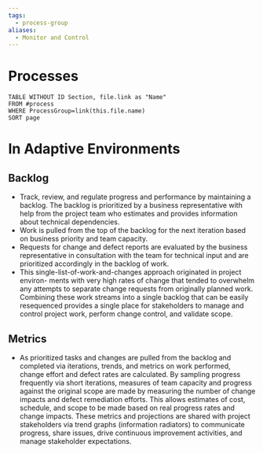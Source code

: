```yaml
---
tags:
  - process-group
aliases:
  - Monitor and Control
---
```

# Processes
```dataview
TABLE WITHOUT ID Section, file.link as "Name"
FROM #process
WHERE ProcessGroup=link(this.file.name)
SORT page
```
# In Adaptive Environments
## Backlog
- Track, review, and regulate progress and performance by maintaining a backlog. The backlog is prioritized by a business representative with help from the project team who estimates and provides information about technical dependencies.
- Work is pulled from the top of the backlog for the next iteration based on business priority and team capacity.
- Requests for change and defect reports are evaluated by the business representative in consultation with the team for technical input and are prioritized accordingly in the backlog of work.
- This single-list-of-work-and-changes approach originated in project environ- ments with very high rates of change that tended to overwhelm any attempts to separate change requests from originally planned work. Combining these work streams into a single backlog that can be easily resequenced provides a single place for stakeholders to manage and control project work, perform change control, and validate scope.
## Metrics
- As prioritized tasks and changes are pulled from the backlog and completed via iterations, trends, and metrics on work performed, change effort and defect rates are calculated. By sampling progress frequently via short iterations, measures of team capacity and progress against the original scope are made by measuring the number of change impacts and defect remediation efforts. This allows estimates of cost, schedule, and scope to be made based on real progress rates and change impacts. These metrics and projections are shared with project stakeholders via trend graphs (information radiators) to communicate progress, share issues, drive continuous improvement activities, and manage stakeholder expectations.